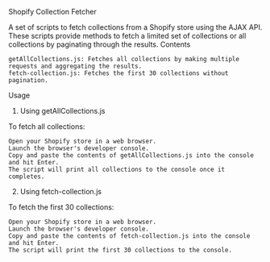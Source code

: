 Shopify Collection Fetcher

A set of scripts to fetch collections from a Shopify store using the AJAX API. These scripts provide methods to fetch a limited set of collections or all collections by paginating through the results.
Contents

    getAllCollections.js: Fetches all collections by making multiple requests and aggregating the results.
    fetch-collection.js: Fetches the first 30 collections without pagination.

Usage
1. Using getAllCollections.js

To fetch all collections:

    Open your Shopify store in a web browser.
    Launch the browser's developer console.
    Copy and paste the contents of getAllCollections.js into the console and hit Enter.
    The script will print all collections to the console once it completes.

2. Using fetch-collection.js

To fetch the first 30 collections:

    Open your Shopify store in a web browser.
    Launch the browser's developer console.
    Copy and paste the contents of fetch-collection.js into the console and hit Enter.
    The script will print the first 30 collections to the console.
